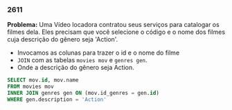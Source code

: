 ### 2611
**Problema:** Uma Vídeo locadora contratou seus serviços para catalogar os filmes dela. Eles precisam que você selecione o código e o nome dos filmes cuja descrição do gênero seja 'Action'.

- Invocamos as colunas para trazer o id e o nome do filme
- `JOIN` com as tabelas `movies mov` e `genres gen`.
- Onde a descrição do gênero seja Action.
```sql
SELECT mov.id, mov.name 
FROM movies mov
INNER JOIN genres gen ON (mov.id_genres = gen.id)
WHERE gen.description = 'Action'
```